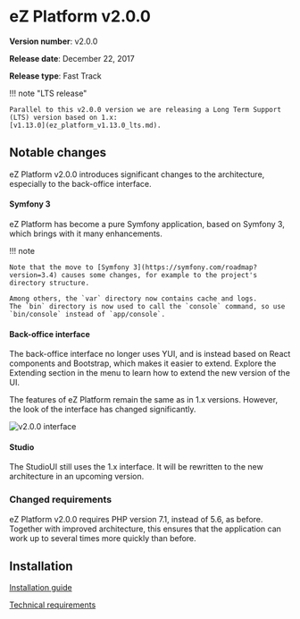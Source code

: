 # eZ Platform v2.0.0

**Version number**: v2.0.0

**Release date**: December 22, 2017

**Release type**: Fast Track

!!! note "LTS release"

    Parallel to this v2.0.0 version we are releasing a Long Term Support (LTS) version based on 1.x:
    [v1.13.0](ez_platform_v1.13.0_lts.md).

## Notable changes

eZ Platform v2.0.0 introduces significant changes to the architecture, especially to the back-office interface.

#### Symfony 3

eZ Platform has become a pure Symfony application, based on Symfony 3, which brings with it many enhancements.

!!! note

    Note that the move to [Symfony 3](https://symfony.com/roadmap?version=3.4) causes some changes, for example to the project's directory structure.

    Among others, the `var` directory now contains cache and logs.
    The `bin` directory is now used to call the `console` command, so use `bin/console` instead of `app/console`.

#### Back-office interface

The back-office interface no longer uses YUI, and is instead based on React components and Bootstrap, which makes it easier to extend.
Explore the Extending section in the menu to learn how to extend the new version of the UI.

The features of eZ Platform remain the same as in 1.x versions. However, the look of the interface has changed significantly.

![v2.0.0 interface](v2_general_screen.png)

#### Studio

The StudioUI still uses the 1.x interface. It will be rewritten to the new architecture in an upcoming version.

### Changed requirements

eZ Platform v2.0.0 requires PHP version 7.1, instead of 5.6, as before. Together with improved architecture, this ensures that the application can work up to several times more quickly than before.

## Installation

[Installation guide](https://doc.ibexa.co/en/2.5/getting_started/install_ez_platform)

[Technical requirements](https://doc.ibexa.co/en/2.5/getting_started/requirements)
